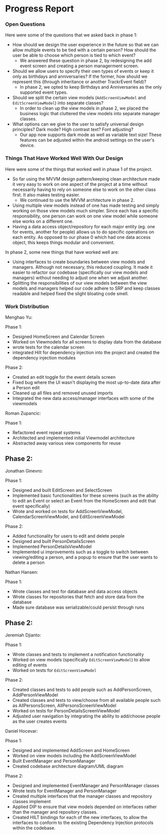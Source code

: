 #  Progress Report

### Open Questions
Here were some of the questions that we asked back in phase 1:
- How should we design the user experience in the future so that we can 
  allow multiple events to be tied with a certain person? How should the 
  user be able to choose which person is tied to which event?
  - We answered these question in phase 2, by redesigning the add event screen and creating a person managerment screen.
- Should we allow users to specify their own types of events or keep it
  only as birthdays and anniversaries? If the former, how should we 
  represent this (through inheritance or another TrackrEvent field)?
  - In phase 2, we opted to keep Birthdays and Anniversaries as the only supported event types.
- Should we split the certain view models (`AddScreenViewModel` and 
  `EditScreenViewModel`) into separate classes?
  - In order to clean up the view models in phase 2, we placed the business logic that cluttered the view models into separate manager classes.
- What options can we give to the user to satisfy universal design principles?
  Dark mode? High contrast text? Font adjusting?
  - Our app now supports dark mode as well as variable text size! These features can be adjusted within the android settings on the user's device.

### Things That Have Worked Well With Our Design
Here were some of the things that worked well in phase 1 of the project.
- So far using the MVVM design pattern/keeping clean architecture made it 
  very easy to work on one aspect of the project at a time without necessarily
  having to rely on someone else to work on the other class first. It also
  makes testing easier.
  - We continued to use the MVVM architecture in phase 2.
- Using multiple view models instead of one has made testing and simply working
  on those view models much simpler. Since each has a specific responsibility,
  one person can work on one view model while someone else works on a 
  different one.
- Having a data access object/repository for each major entity (eg. one for events, another
  for people) allows us to do specific operations on each entity. As opposed to
  our phase 0 which had one data access object, this keeps things modular and convenient.

In phase 2, some new things that have worked well are:
- Using interfaces to create boundaries between view models and managers. Although not necessary, 
  this reduced coupling. It made it easier to refactor our codebase (specifically our view models and managers) without
  needing to adjust one when we adjust another.
- Splitting the responsibilities of our view models between the view models and managers
  helped our code adhere to SRP and keep classes readable and helped fixed the slight
  bloating code smell.

### Work Distribution

Menghao Yu:

Phase 1:
- Designed HomeScreen and Calendar Screen
- Worked on Viewmodels for all screens to display data from the database
- wrote tests for the calendar screen
- integrated Hilt for dependency injection into the project and created the dependency injection modules

Phase 2:
- Created an edit toggle for the event details screen
- Fixed bug where the UI wasn't displaying the most up-to-date data after a Person edit
- Cleaned up all files and removed unused imports
- Integrated the new data access/manager interfaces with some of the viewmodels

Roman Zupancic:

Phase 1:
- Refactored event repeat systems
- Architected and implemented initial Viewmodel architecture
- Abstracted away various view components for reuse

Phase 2:
-

Jonathan Ginevro:

Phase 1:
- Designed and built EditScreen and SelectScreen
- Implemented basic functionalities for these screens (such as the ability to edit an Event or select an Event from the HomeScreen and edit that event specifically)
- Wrote and worked on tests for AddScreenViewModel, CalendarScreenViewModel,
  and EditScreenViewModel

Phase 2:
- Added functionality for users to edit and delete people
- Designed and built PersonDetailsScreen
- Implemented PersonDetailsViewModel
- Implemented ui improvements such as a toggle to switch between viewing/editing a person, and a popup to ensure that the user wants to delete a person

Nathan Hansen:

Phase 1:
- Wrote classes and test for database and data access objects
- Wrote classes for repositories that fetch and store data from the database
- Made sure database was serializable/could persist through runs
 
Phase 2:
-

Jeremiah Djianto:

Phase 1:
- Wrote classes and tests to implement a notification functionality
- Worked on view models (specifically `EditScreenViewModel`) to allow 
  editing of events
- Worked on tests for `EditScreenViewModel`

Phase 2:
- Created classes and tests to add people such as AddPersonScreen, 
  AddPersonViewModel
- Created classes and tests to view/choose from all available people
such as AllPersonsScreen, AllPersonsScreenViewModel
- Worked on tests for PersonDetailsScreenViewModel
- Adjusted user navigation by integrating the ability to add/choose people as the user 
creates events

Daniel Hocevar:

Phase 1:
- Designed and implemented AddScreen and HomeScreen
- Worked on view models including the AddScreenViewModel
- Built EventManager and PersonManager
- Created codebase architecture diagram/UML diagram

Phase 2:
- Designed and implemented EventManager and PersonManager classes
- Wrote tests for EventManager and PersonManager
- Created multiple interfaces that the manager classes and repository classes implement
- Applied DIP to ensure that view models depended on interfaces rather than the manager and repository classes.
- Created HILT bindings for each of the new interfaces, to allow the interfaces to conform to the existing Dependency Injection protocols within the codebase.
